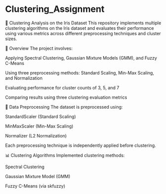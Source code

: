 # Clustering_Assignment

🧪 Clustering Analysis on the Iris Dataset
This repository implements multiple clustering algorithms on the Iris dataset and evaluates their performance using various metrics across different preprocessing techniques and cluster sizes.

📌 Overview
The project involves:

Applying Spectral Clustering, Gaussian Mixture Models (GMM), and Fuzzy C-Means

Using three preprocessing methods: Standard Scaling, Min-Max Scaling, and Normalization

Evaluating performance for cluster counts of 3, 5, and 7

Comparing results using three clustering evaluation metrics

🧹 Data Preprocessing
The dataset is preprocessed using:

StandardScaler (Standard Scaling)

MinMaxScaler (Min-Max Scaling)

Normalizer (L2 Normalization)

Each preprocessing technique is independently applied before clustering.

📊 Clustering Algorithms
Implemented clustering methods:

Spectral Clustering

Gaussian Mixture Model (GMM)

Fuzzy C-Means (via skfuzzy)


